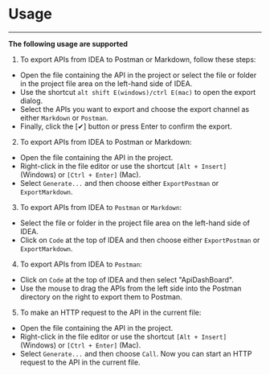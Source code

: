 # Usage

----

**The following usage are supported**

1. To export APIs from IDEA to Postman or Markdown, follow these steps:

- Open the file containing the API in the project or select the file or folder in the project file area on the left-hand side of IDEA.
- Use the shortcut `alt shift E(windows)/ctrl E(mac)` to open the export dialog.
- Select the APIs you want to export and choose the export channel as either `Markdown` or `Postman`.
- Finally, click the [✔] button or press Enter to confirm the export.

2. To export APIs from IDEA to Postman or Markdown:

- Open the file containing the API in the project.
- Right-click in the file editor or use the shortcut `[Alt + Insert]` (Windows) or `[Ctrl + Enter]` (Mac).
- Select `Generate...` and then choose either `ExportPostman` or `ExportMarkdown`.

3. To export APIs from IDEA to `Postman` or `Markdown`:

- Select the file or folder in the project file area on the left-hand side of IDEA.
- Click on `Code` at the top of IDEA and then choose either `ExportPostman` or `ExportMarkdown`.

4. To export APIs from IDEA to `Postman`:

- Click on `Code` at the top of IDEA and then select "ApiDashBoard".
- Use the mouse to drag the APIs from the left side into the Postman directory on the right to export them to Postman.

5. To make an HTTP request to the API in the current file:

- Open the file containing the API in the project.
- Right-click in the file editor or use the shortcut `[Alt + Insert]` (Windows) or `[Ctrl + Enter]` (Mac).
- Select `Generate...` and then choose `Call`. Now you can start an HTTP request to the API in the current file.